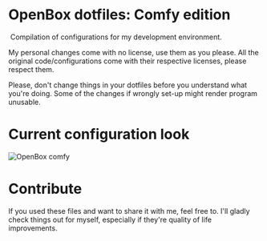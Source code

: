 # OpenBox dotfiles: Comfy edition
​
Compilation of configurations for my development environment.

My personal changes come with no license, use them as you please.
All the original code/configurations come with their respective licenses, please respect them.

Please, don't change things in your dotfiles before you understand what you're doing. Some of the changes if wrongly set-up might render program unusable.

# Current configuration look
  ![OpenBox comfy](https://i.imgur.com/UlrSfBg.png)

# Contribute
If you used these files and want to share it with me, feel free to. I'll gladly check things out for myself, especially if they're quality of life improvements.
